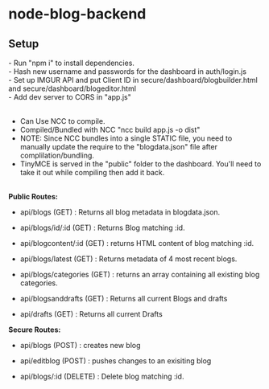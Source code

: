 # node-blog-backend
<h2>Setup</h2>
- Run "npm i" to install dependencies. <br>
- Hash new username and passwords for the dashboard in auth/login.js <br>
- Set up IMGUR API and put Client ID in secure/dashboard/blogbuilder.html and secure/dashboard/blogeditor.html <br>
- Add dev server to CORS in "app.js" <br><br>

- Can Use NCC to compile. <br>
- Compiled/Bundled with NCC "ncc build app.js -o dist" <br>
- NOTE: Since NCC bundles into a single STATIC file, you need to manually update the require to the "blogdata.json" file after complilation/bundling.<br>
- TinyMCE is served in the "public" folder to the dashboard. You'll need to take it out while compiling then add it back.<br><br>


<strong>Public Routes:</strong>
- api/blogs (GET) : Returns all blog metadata in blogdata.json.

- api/blogs/id/:id (GET) : Returns Blog matching :id.

- api/blogcontent/:id (GET) : returns HTML content of blog matching :id.

- api/blogs/latest (GET) : Returns metadata of 4 most recent blogs.

- api/blogs/categories (GET) : returns an array containing all existing blog categories.

- api/blogsanddrafts (GET) : Returns all current Blogs and drafts

- api/drafts (GET) : Returns all current Drafts

<strong>Secure Routes:</strong>

- api/blogs (POST) : creates new blog

- api/editblog (POST) : pushes changes to an exisiting blog

- api/blogs/:id (DELETE) : Delete blog matching :id.
